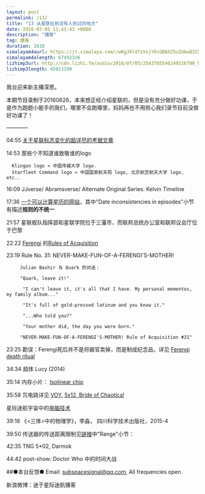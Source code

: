 ```yaml
---
layout: post
permalink: /13/
title: "13 从星联扯到没有人到过的地方"
date: 2016-07-05 11:41:43 +0800
description: "播客"
tag: 播客 
duration: 2810
ximalayam4aurl: https://jt.ximalaya.com//wKgJKld7zVvjYOcGBAXZ5u2UbwQ325.mp3.m4a?channel=rss&amp;album_id=3135361&amp;track_id=17989821&amp;uid=6418191&amp;jt=https://audio.xmcdn.com/group18/M0A/06/1C/wKgJKld7zVvjYOcGBAXZ5u2UbwQ325.mp3
ximalayam4alength: 67492326
lizhimp3url: http://cdn.lizhi.fm/audio/2016/07/05/2543705546249526790_hd.mp3
lizhimp3length: 45013190
---   
```


我台迎来新主播深思。

本期节目录制于20160626，本来想正经介绍星联的，但是没有充分做好功课，于是作为跑题小能手的我们，哪里不会跑哪里，妈妈再也不用担心我们录节目前没做好功课了！

————

04:55 [关于星联标志变化的超详尽的考据文章](http://www.ex-astris-scientia.org/inconsistencies/federation_emblem.htm)

14:53 那些个不知道谁致敬谁的logo

      Klingon logo ≈ 中国传媒大学 logo.
      Starfleet Command logo ≈ 中国国家航天局 logo, 北京航空航天大学 logo, etc..

 16:09 JJverse/ Abramsverse/ Alternate Original Series: Kelvin Timeline

 17:36 [一个可以计算星历的网站](http://trekguide.com/Stardates.htm)，其中&quot;Date inconsistencies in episodes&quot;小节有描述**规则的不统一**

21:57 星联舰队指挥部和星联学院位于三藩市，而联邦总统办公室和联邦议会厅位于巴黎

22:22 [Ferengi](https://en.wikipedia.org/wiki/Ferengi) 的[Rules of Acquisition](http://memory-alpha.wikia.com/wiki/Rules_of_Acquisition)

23:19 Rule No. 31: NEVER-MAKE-FUN-OF-A-FERENGI&#39;S-MOTHER!
	
```
	 Julian Bashir 与 Quark 的对话：

     "Quark, leave it!"

      "I can't leave it, it's all that I have. My personal mementos, my family album..."

      "It's full of gold-pressed latinum and you know it."

      "...Who told you?"

      "Your mother did, the day you were born."

     "NEVER-MAKE-FUN-OF-A-FERENGI'S-MOTHER! Rule of Acquisition #31"

```

23:25 勘误：Ferengi死后并不是将器官卖掉，而是制成纪念品，详见 [Ferengi death ritual](http://memory-alpha.wikia.com/wiki/Ferengi_death_ritual)

34:34 超体 Lucy (2014)

 35:14 内存小片： [Isolinear chip](http://memory-alpha.wikia.com/wiki/Isolinear_chip)

35:58 氘电路详见 [VOY](http://memory-alpha.wikia.com/wiki/VOY),  [5x12, Bride of Chaotica!](http://memory-alpha.wikia.com/wiki/VOY_Season_5)

星际迷航宇宙中的[电脑技术](http://memory-alpha.wikia.com/wiki/Computer)

39:18 《&lt;三体&gt;中的物理学》，李淼， 四川科学技术出版社，2015-4

39:50 传送器的传送距离限制见[链接](http://memory-alpha.wikia.com/wiki/Transporter)中&quot;Range&quot;小节：

42:35 TNG 5\*02, Darmok

44:42 post-show: Doctor Who 中的时间大战

##●本台反馈●
Email: [subspacesignal@qq.com](mailto:subspacesignal@qq.com), All frequencies open.

新浪微博：迷于星际迷航播客
